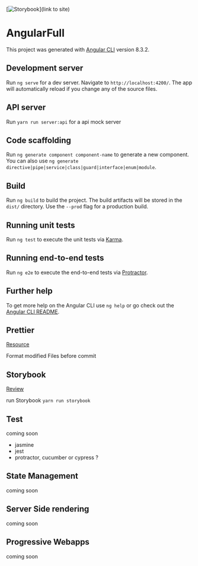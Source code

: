 [![Storybook](https://cdn.jsdelivr.net/gh/storybookjs/brand@master/badge/badge-storybook.svg)](link to site)

# AngularFull

This project was generated with [Angular CLI](https://github.com/angular/angular-cli) version 8.3.2.

## Development server

Run `ng serve` for a dev server. Navigate to `http://localhost:4200/`. The app will automatically reload if you change any of the source files.

## API server

Run `yarn run server:api` for a api mock server

## Code scaffolding

Run `ng generate component component-name` to generate a new component. You can also use `ng generate directive|pipe|service|class|guard|interface|enum|module`.

## Build

Run `ng build` to build the project. The build artifacts will be stored in the `dist/` directory. Use the `--prod` flag for a production build.

## Running unit tests

Run `ng test` to execute the unit tests via [Karma](https://karma-runner.github.io).

## Running end-to-end tests

Run `ng e2e` to execute the end-to-end tests via [Protractor](http://www.protractortest.org/).

## Further help

To get more help on the Angular CLI use `ng help` or go check out the [Angular CLI README](https://github.com/angular/angular-cli/blob/master/README.md).

## Prettier

[Resource](https://prettier.io/)

Format modified Files before commit

## Storybook

[Review](https://www.chromaticqa.com/builds?appId=5daf2694ae848400208a07d9)

run Storybook `yarn run storybook`

## Test

coming soon

- jasmine
- jest
- protractor, cucumber or cypress ?

## State Management

coming soon

## Server Side rendering

coming soon

## Progressive Webapps

coming soon

